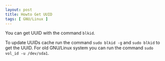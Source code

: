 ```yaml
---
layout: post
title: Howto Get UUID
tags: [ GNU/Linux ]
---
```

You can get UUID with the command `blkid`.

To update UUIDs cache run the command `sudo blkid -g` and `sudo blkid` to get the UUID.
For old GNU/Linux system you can run the command `sudo vol_id -u /dev/sda1`.

